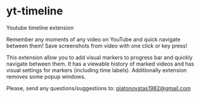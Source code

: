 # yt-timeline
Youtube timeline extension

Remember any moments of any video on YouTube and quick navigate between them!
Save screenshots from video with one click or key press!

This extension allow you to add visual markers to progress bar and quickly navigate between them.
It has a viewable history of marked videos and has visual settings for markers (including time labels). 
Additionally extension removes some popup windows.


Please, send any questions/suggestions to:
platonovstas1982@gmail.com 

